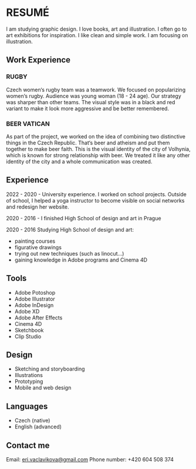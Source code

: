 # RESUMÉ
I am studying graphic design. 
I love books, art and illustration. 
I often go to art exhibitions for inspiration. 
I like clean and simple work. 
I am focusing on illustration. 

## Work Experience

### RUGBY
Czech women‘s rugby team was a teamwork. 
We focused on popularizing women‘s rugby. 
Audience was young woman (18 - 24 age). 
Our strategy was sharper than other teams. 
The visual style was in a black and red variant 
to make it look more aggressive and be better remembered.

### BEER VATICAN
As part of the project, 
we worked on the idea of combining two distinctive 
things in the Czech Republic. 
That‘s beer and atheism and  put them together to make beer faith. 
This is the visual identity of the city of Volhynia, 
which is known for strong relationship with beer. 
We treated it like any other identity of the city and a whole communication was created.

## Experience
2022 - 2020 - University experience. 
I worked on school projects. Outside of school, 
I helped a yoga instructor to become visible on social networks and redesign her website.

2020 - 2016 - I finished High School of design and art in Prague 

2020 - 2016 Studying High School of design and art: 
- painting courses 
- figurative drawings 
- trying out new techniques (such as linocut…)
- gaining knowledge in Adobe programs and Cinema 4D

## Tools
- Adobe Potoshop
- Adobe Illustrator
- Adobe InDesign
- Adobe XD
- Adobe After Effects
- Cinema 4D
- Sketchbook
- Clip Studio

## Design
- Sketching and storyboarding
- Illustrations
- Prototyping
- Mobile and web design

## Languages
- Czech (native)
- English (advanced)

## Contact me
  Email: eri.vaclavikova@gmail.com
  Phone number: +420 604 508 374


